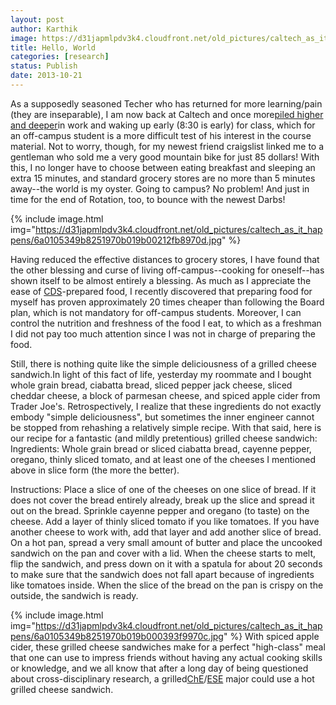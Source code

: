 ```yaml
---
layout: post
author: Karthik
image: https://d31japmlpdv3k4.cloudfront.net/old_pictures/caltech_as_it_happens/6a0105349b8251970b019b0020ba1c970c.jpg
title: Hello, World
categories: [research]
status: Publish
date: 2013-10-21
---
```


As a supposedly seasoned Techer who has returned for more learning/pain (they are inseparable), I am now back at Caltech and once more<a href="https://www.phdcomics.com/comics.php" target="_blank" title="PhD Comics">piled higher and deeper</a>in work and waking up early (8:30 is early) for class, which for an off-campus student is a more difficult test of his interest in the course material. Not to worry, though, for my newest friend craigslist linked me to a gentleman who sold me a very good mountain bike for just 85 dollars! 
With this, I no longer have to choose between eating breakfast and sleeping an extra 15 minutes, and standard grocery stores are no more than 5 minutes away--the world is my oyster. Going to campus? No problem! And just in time for the end of Rotation, too, to bounce with the newest Darbs!


{% include image.html img="https://d31japmlpdv3k4.cloudfront.net/old_pictures/caltech_as_it_happens/6a0105349b8251970b019b00212fb8970d.jpg" %}

Having reduced the effective distances to grocery stores, I have found that the other blessing and curse of living off-campus--cooking for oneself--has shown itself to be almost entirely a blessing. As much as I appreciate the ease of <a href="https://www.cds.caltech.edu/" target="_blank" title="Caltech Dining Services ;-)">CDS</a>-prepared food, I recently discovered that preparing food for myself has proven approximately 20 times cheaper than following the Board plan, which is not mandatory for off-campus students. Moreover, I can control the nutrition and freshness of the food I eat, to which as a freshman I did not pay too much attention since I was not in charge of preparing the food.

Still, there is nothing quite like the simple deliciousness of a grilled cheese sandwich.In light of this fact of life, yesterday my roommate and I bought whole grain bread, ciabatta bread, sliced pepper jack cheese, sliced cheddar cheese, a block of parmesan cheese, and spiced apple cider from Trader Joe's. Retrospectively, I realize that these ingredients do not exactly embody "simple deliciousness", but sometimes the inner engineer cannot be stopped from rehashing a relatively simple recipe. With that said, here is our recipe for a fantastic (and mildly pretentious) grilled cheese sandwich:
Ingredients: Whole grain bread or sliced ciabatta bread, cayenne pepper, oregano, thinly sliced tomato, and at least one of the cheeses I mentioned above in slice form (the more the better).

Instructions: Place a slice of one of the cheeses on one slice of bread. If it does not cover the bread entirely already, break up the slice and spread it out on the bread. Sprinkle cayenne pepper and oregano (to taste) on the cheese. Add a layer of thinly sliced tomato if you like tomatoes. If you have another cheese to work with, add that layer and add another slice of bread. On a hot pan, spread a very small amount of butter and place the uncooked sandwich on the pan and cover with a lid. When the cheese starts to melt, flip the sandwich, and press down on it with a spatula for about 20 seconds to make sure that the sandwich does not fall apart because of ingredients like tomatoes inside. When the slice of the bread on the pan is crispy on the outside, the sandwich is ready.


{% include image.html img="https://d31japmlpdv3k4.cloudfront.net/old_pictures/caltech_as_it_happens/6a0105349b8251970b019b000393f9970c.jpg" %}
With spiced apple cider, these grilled cheese sandwiches make for a perfect "high-class" meal that one can use to impress friends without having any actual cooking skills or knowledge, and we all know that after a long day of being questioned about cross-disciplinary research, a grilled<a href="https://www.che.caltech.edu/undergrad_prog/courses.html" target="_blank" title="Chemical Engineering at Caltech">ChE</a>/<a href="https://www.ese.caltech.edu/academics/ugrad_minor" target="_blank" title="Environmental Science and Engineering at Caltech">ESE</a> major could use a hot grilled cheese sandwich.

